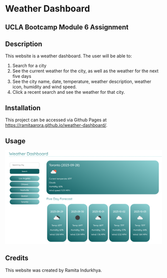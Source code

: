 # Weather Dashboard

## UCLA Bootcamp Module 6 Assignment

## Description

This website is a weather dashboard. The user will be able to:

1. Search for a city
2. See the current weather for the city, as well as the weather for the next five days
3. See the city name, date, temperature, weather description, weather icon, humidity and wind speed.
4. Click a recent search and see the weather for that city.

## Installation

This project can be accessed via Github Pages at https://ramitaarora.github.io/weather-dashboard/.

## Usage

<img src="./assets/images/weather-screenshot.png" alt="weather-screenshot"/>

## Credits

This website was created by Ramita Indurkhya.